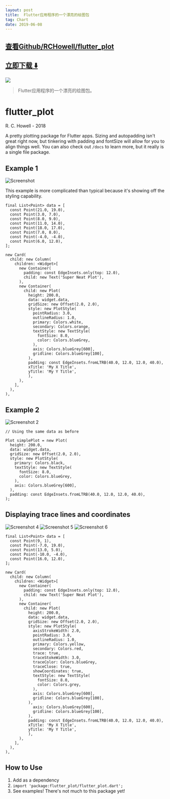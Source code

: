 ```yaml
---
layout: post
title:  Flutter应用程序的一个漂亮的绘图包
tag: Chart
date: 2019-06-08
---
```


 

## [查看Github/RCHowell/flutter_plot](http://github.com/RCHowell/flutter_plot)
## [立即下载 ️⬇️ ](https://codeload.github.com/RCHowell/flutter_plot/zip/master) 


 
![](https://flutterawesome.com/content/images/2018/10/flutter_plot.png)
 
>
> Flutter应用程序的一个漂亮的绘图包。
>

 
# flutter_plot
R. C. Howell - 2018

A pretty plotting package for Flutter apps. Sizing and autopadding isn't great right now, but tinkering with padding and fontSize will allow for you to align things well. You can also check out `/docs` to learn more, but it really is a single file package.

## Example 1

![Screenshot](https://i.imgur.com/17QwWzg.png)

This example is more complicated than typical because it's showing off the styling capability.

```
final List<Point> data = [
  const Point(21.0, 19.0),
  const Point(3.0, 7.0),
  const Point(8.0, 9.0),
  const Point(11.0, 14.0),
  const Point(18.0, 17.0),
  const Point(7.0, 8.0),
  const Point(-4.0, -4.0),
  const Point(6.0, 12.0),
];

new Card(
  child: new Column(
    children: <Widget>[
      new Container(
        padding: const EdgeInsets.only(top: 12.0),
        child: new Text('Super Neat Plot'),
      ),
      new Container(
        child: new Plot(
          height: 200.0,
          data: widget.data,
          gridSize: new Offset(2.0, 2.0),
          style: new PlotStyle(
            pointRadius: 3.0,
            outlineRadius: 1.0,
            primary: Colors.white,
            secondary: Colors.orange,
            textStyle: new TextStyle(
              fontSize: 8.0,
              color: Colors.blueGrey,
            ),
            axis: Colors.blueGrey[600],
            gridline: Colors.blueGrey[100],
          ),
          padding: const EdgeInsets.fromLTRB(40.0, 12.0, 12.0, 40.0),
          xTitle: 'My X Title',
          yTitle: 'My Y Title',
          ),
      ),
    ],
  ),
),
```

## Example 2

![Screenshot 2](https://i.imgur.com/yPUG61p.png)

```
// Using the same data as before

Plot simplePlot = new Plot(
  height: 200.0,
  data: widget.data,
  gridSize: new Offset(2.0, 2.0),
  style: new PlotStyle(
    primary: Colors.black,
    textStyle: new TextStyle(
      fontSize: 8.0,
      color: Colors.blueGrey,
    ),
    axis: Colors.blueGrey[600],
  ),
  padding: const EdgeInsets.fromLTRB(40.0, 12.0, 12.0, 40.0),
);
```
## Displaying trace lines and coordinates

![Screenshot 4](https://i.imgur.com/DfEMb1Im.jpg)
![Screenshot 5](https://i.imgur.com/RkIYTycm.jpg)
![Screenshot 6](https://i.imgur.com/5M9h5zpm.jpg)

```
final List<Point> data = [
  const Point(9, 1),
  const Point(-7.0, 19.0),
  const Point(13.0, 5.0),
  const Point(-10.0, -4.0),
  const Point(16.0, 12.0),
];

new Card(
  child: new Column(
    children: <Widget>[
      new Container(
        padding: const EdgeInsets.only(top: 12.0),
        child: new Text('Super Neat Plot'),
      ),
      new Container(
        child: new Plot(
          height: 200.0,
          data: widget.data,
          gridSize: new Offset(2.0, 2.0),
          style: new PlotStyle(
            axisStrokeWidth: 2.0,
            pointRadius: 3.0,
            outlineRadius: 1.0,
            primary: Colors.yellow,
            secondary: Colors.red,
            trace: true,
            traceStokeWidth: 3.0,
            traceColor: Colors.blueGrey,
            traceClose: true,
            showCoordinates: true,
            textStyle: new TextStyle(
              fontSize: 8.0,
              color: Colors.grey,
            ),
            axis: Colors.blueGrey[600],
            gridline: Colors.blueGrey[100],
          ),
            axis: Colors.blueGrey[600],
            gridline: Colors.blueGrey[100],
          ),
          padding: const EdgeInsets.fromLTRB(40.0, 12.0, 12.0, 40.0),
          xTitle: 'My X Title',
          yTitle: 'My Y Title',
          ),
      ),
    ],
  ),
),
```

## How to Use
1. Add as a dependency
2. `import 'package:flutter_plot/flutter_plot.dart';`
3. See examples! There's not much to this package yet!

